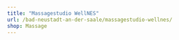 ```yaml
---
title: "Massagestudio WellNES"
url: /bad-neustadt-an-der-saale/massagestudio-wellnes/
shop: Massage
---
```


